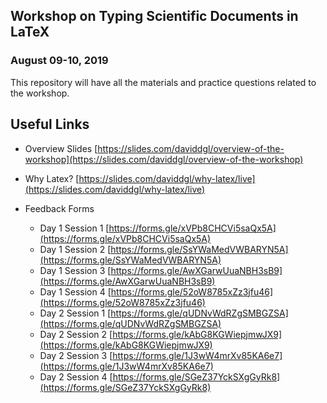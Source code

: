 ## Workshop on Typing Scientific Documents in LaTeX
### August 09-10, 2019

This repository will have all the materials and practice questions related to the workshop. 


## Useful Links

- Overview Slides [https://slides.com/daviddgl/overview-of-the-workshop](https://slides.com/daviddgl/overview-of-the-workshop)

- Why Latex?
[https://slides.com/daviddgl/why-latex/live](https://slides.com/daviddgl/why-latex/live)

- Feedback Forms
    - Day 1 Session 1 [https://forms.gle/xVPb8CHCVi5saQx5A](https://forms.gle/xVPb8CHCVi5saQx5A)
    - Day 1 Session 2 [https://forms.gle/SsYWaMedVWBARYN5A](https://forms.gle/SsYWaMedVWBARYN5A)
    - Day 1 Session 3 [https://forms.gle/AwXGarwUuaNBH3sB9](https://forms.gle/AwXGarwUuaNBH3sB9)
    - Day 1 Session 4 [https://forms.gle/52oW8785xZz3jfu46](https://forms.gle/52oW8785xZz3jfu46)
    - Day 2 Session 1
    [https://forms.gle/qUDNvWdRZgSMBGZSA](https://forms.gle/qUDNvWdRZgSMBGZSA)
    - Day 2 Session 2
    [https://forms.gle/kAbG8KGWiepjmwJX9](https://forms.gle/kAbG8KGWiepjmwJX9)
    - Day 2 Session 3
    [https://forms.gle/1J3wW4mrXv85KA6e7](https://forms.gle/1J3wW4mrXv85KA6e7)
    - Day 2 Session 4
    [https://forms.gle/SGeZ37YckSXgGyRk8](https://forms.gle/SGeZ37YckSXgGyRk8)